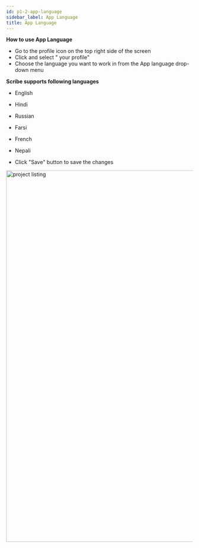 ```yaml
---
id: p1-2-app-language
sidebar_label: App Language
title: App Language
---
```

**How to use App Language**

- Go to the profile icon on the top right side of the screen 
- Click and select " your profile"
- Choose the language you want to work in from the App language drop-down menu

**Scribe supports following languages**
  - English
  - Hindi
  - Russian
  - Farsi
  - French
  - Nepali

- Click "Save" button to save the changes

<img src="/assets/applanguage.png"  width="1000px" alt="project listing"/>